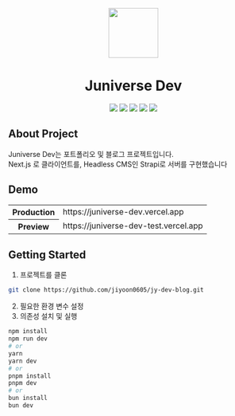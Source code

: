<p align='center'>
<img src='https://github.com/jiyoon0605/jy-dev-blog/assets/49777530/7f2c1c04-e60c-4f43-ab15-3553e587ec53' width='100'/>
</p>
<h1 align='center'>
Juniverse Dev
</h1>
<div align='center'>
<div>
  <img src="https://img.shields.io/badge/Next.js-000000?style=for-the-badge&logo=Next.js&logoColor=white">
  <img src="https://img.shields.io/badge/Typescript-3178C6?style=for-the-badge&logo=Typescript&logoColor=white">
  <img src="https://img.shields.io/badge/tailwindcss-06B6D4?style=for-the-badge&logo=tailwind css&logoColor=white">
  <img src="https://img.shields.io/badge/strapi-4945FF?style=for-the-badge&logo=strapi&logoColor=white">
  <img src="https://img.shields.io/badge/chart.js-FF6384?style=for-the-badge&logo=chart.js&logoColor=white">
</div>
</div>

## About Project
Juniverse Dev는 포트폴리오 및 블로그 프로젝트입니다.<br/>
Next.js 로 클라이언트를, Headless CMS인 Strapi로 서버를 구현했습니다
## Demo
<table>
  <tr>
    <th>Production</th>
    <td>https://juniverse-dev.vercel.app</td>
  </tr>
  <tr>
    <th>Preview</th>
    <td>https://juniverse-dev-test.vercel.app</td>
  </tr>
</table>

## Getting Started

1. 프로젝트를 클론
```bash
git clone https://github.com/jiyoon0605/jy-dev-blog.git
```
2. 필요한 환경 변수 설정
3. 의존성 설치 및 실행
```bash
npm install
npm run dev
# or
yarn
yarn dev
# or
pnpm install
pnpm dev
# or
bun install
bun dev
```
